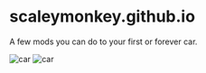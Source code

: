 # scaleymonkey.github.io 

A few mods you can do to your first or forever car.

![car](https://wallpapers.com/images/featured/4k-car-g6a4f0e15hkua5oa.jpg)
![car](https://images.unsplash.com/photo-1493238792000-8113da705763?fm=jpg&w=3000&auto=format&fit=crop&q=60&ixlib=rb-4.0.3&ixid=M3wxMjA3fDB8MHxleHBsb3JlLWZlZWR8MTN8fHxlbnwwfHx8fHw%3D)

